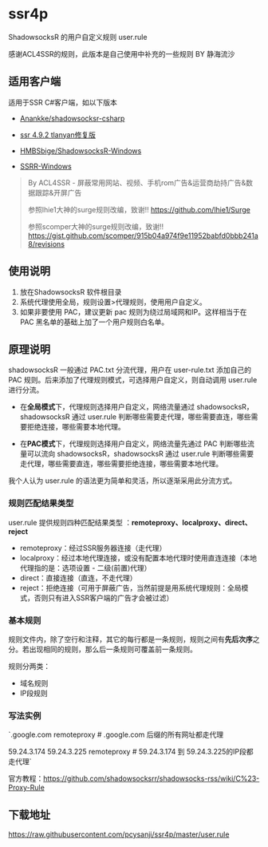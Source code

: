 # ssr4p
ShadowsocksR 的用户自定义规则 user.rule

感谢ACL4SSR的规则，此版本是自己使用中补充的一些规则 BY 静海流沙

## 适用客户端
适用于SSR C#客户端，如以下版本

- [Anankke/shadowsocksr-csharp](https://github.com/shadowsocksrr/shadowsocksr-csharp/releases)

- [ssr 4.9.2 tlanyan修复版](https://tlanyan.me/shadowsockr-shadowsocksr-shadowsocksrr-clients/)

- [HMBSbige/ShadowsocksR-Windows](https://github.com/HMBSbige/ShadowsocksR-Windows/)

- [SSRR-Windows](https://github.com/Anankke/SSRR-Windows)

> By ACL4SSR - 
> 屏蔽常用网站、视频、手机rom广告&运营商劫持广告&数据跟踪&开屏广告
>
> 参照lhie1大神的surge规则改编，致谢!! https://github.com/lhie1/Surge
>
> 参照scomper大神的surge规则改编，致谢!! https://gist.github.com/scomper/915b04a974f9e11952babfd0bbb241a8/revisions

## 使用说明
1. 放在ShadowsocksR 软件根目录
2. 系统代理使用全局，规则设置>代理规则，使用用户自定义。
3. 如果非要使用 PAC，建议更新 pac 规则为绕过局域网和IP。这样相当于在 PAC 黑名单的基础上加了一个用户规则白名单。

## 原理说明
shadowsocksR 一般通过 PAC.txt 分流代理，用户在 user-rule.txt 添加自己的 PAC 规则。后来添加了代理规则模式，可选择用户自定义，则自动调用 user.rule 进行分流。

- 在**全局模式**下，代理规则选择用户自定义，网络流量通过 shadowsocksR，shadowsocksR 通过  user.rule 判断哪些需要走代理，哪些需要直连，哪些需要拒绝连接，哪些需要本地代理。

- 在**PAC模式**下，代理规则选择用户自定义，网络流量先通过 PAC 判断哪些流量可以流向 shadowsocksR，shadowsocksR 通过  user.rule 判断哪些需要走代理，哪些需要直连，哪些需要拒绝连接，哪些需要本地代理。

我个人认为 user.rule 的语法更为简单和灵活，所以逐渐采用此分流方式。

### 规则匹配结果类型
user.rule 提供规则四种匹配结果类型 ：**remoteproxy、localproxy、direct、reject**

- remoteproxy：经过SSR服务器连接（走代理）
- localproxy：经过本地代理连接，或没有配置本地代理时使用直连连接（本地代理指的是：选项设置 - 二级(前置)代理）
- direct：直接连接（直连，不走代理）
- reject：拒绝连接（可用于屏蔽广告，当然前提是用系统代理规则：全局模式，否则只有进入SSR客户端的广告才会被过滤）

### 基本规则
规则文件内，除了空行和注释，其它的每行都是一条规则，规则之间有**先后次序**之分。若出现相同的规则，那么后一条规则可覆盖前一条规则。

规则分两类：

- 域名规则
- IP段规则


### 写法实例
`.google.com remoteproxy # .google.com 后缀的所有网址都走代理

59.24.3.174 59.24.3.225 remoteproxy # 59.24.3.174 到 59.24.3.225的IP段都走代理`


官方教程：https://github.com/shadowsocksrr/shadowsocks-rss/wiki/C%23-Proxy-Rule


## 下载地址
https://raw.githubusercontent.com/pcysanji/ssr4p/master/user.rule

